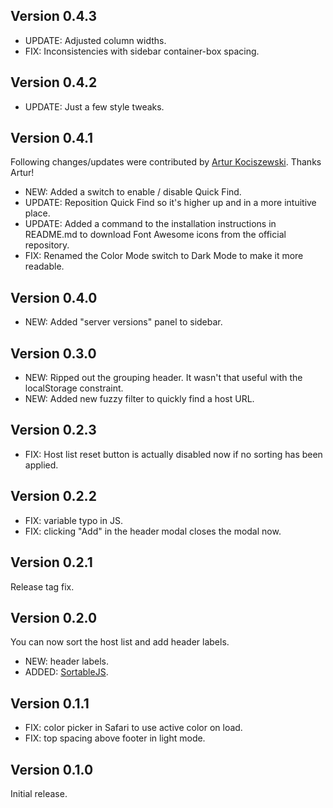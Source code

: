 ## Version 0.4.3

- UPDATE: Adjusted column widths.
- FIX: Inconsistencies with sidebar container-box spacing.


## Version 0.4.2

- UPDATE: Just a few style tweaks.


## Version 0.4.1

Following changes/updates were contributed by [Artur Kociszewski](https://github.com/xartuu). Thanks Artur!

- NEW: Added a switch to enable / disable Quick Find.
- UPDATE: Reposition Quick Find so it's higher up and in a more intuitive place.
- UPDATE: Added a command to the installation instructions in README.md to download Font Awesome icons from the official repository.
- FIX: Renamed the Color Mode switch to Dark Mode to make it more readable.


## Version 0.4.0

- NEW: Added "server versions" panel to sidebar.


## Version 0.3.0

- NEW: Ripped out the grouping header. It wasn't that useful with the localStorage constraint.
- NEW: Added new fuzzy filter to quickly find a host URL.


## Version 0.2.3

- FIX: Host list reset button is actually disabled now if no sorting has been applied.


## Version 0.2.2

- FIX: variable typo in JS.
- FIX: clicking "Add" in the header modal closes the modal now.


## Version 0.2.1

Release tag fix.


## Version 0.2.0

You can now sort the host list and add header labels.

- NEW: header labels.
- ADDED: [SortableJS](https://github.com/SortableJS/Sortable).


## Version 0.1.1

- FIX: color picker in Safari to use active color on load.
- FIX: top spacing above footer in light mode.


## Version 0.1.0

Initial release.
